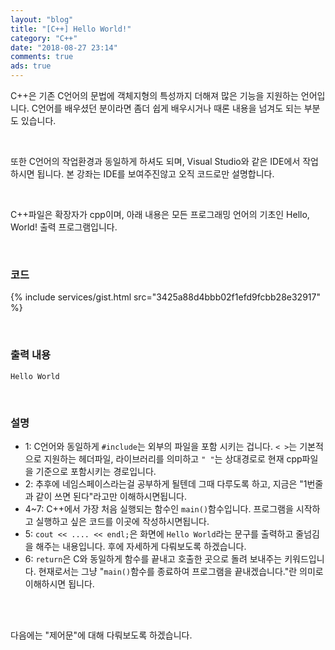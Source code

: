 ```yaml
---
layout: "blog"
title: "[C++] Hello World!"
category: "C++"
date: "2018-08-27 23:14"
comments: true
ads: true
---
```

C++은 기존 C언어의 문법에 객체지형의 특성까지 더해져 많은 기능을 지원하는 언어입니다. C언어를 배우셨던 분이라면 좀더 쉽게 배우시거나 때론 내용을 넘겨도 되는 부분도 있습니다.

<br>

또한 C언어의 작업환경과 동일하게 하셔도 되며, Visual Studio와 같은 IDE에서 작업하시면 됩니다. 본 강좌는 IDE를 보여주진않고 오직 코드로만 설명합니다.

<br>

C++파일은 확장자가 cpp이며, 아래 내용은 모든 프로그래밍 언어의 기초인 Hello, World! 출력 프로그램입니다.

<br>

### 코드
{% include services/gist.html src="3425a88d4bbb02f1efd9fcbb28e32917" %}

<br>

### 출력 내용
```
Hello World
```

<br>

### 설명
- 1: C언어와 동일하게 `#include`는 외부의 파일을 포함 시키는 겁니다. `< >`는 기본적으로 지원하는 헤더파일, 라이브러리를 의미하고 `" "`는 상대경로로 현재 cpp파일을 기준으로 포함시키는 경로입니다.
- 2: 추후에 네임스페이스라는걸 공부하게 될텐데 그때 다루도록 하고, 지금은 "1번줄과 같이 쓰면 된다"라고만 이해하시면됩니다.
- 4~7: C++에서 가장 처음 실행되는 함수인 `main()`함수입니다. 프로그램을 시작하고 실행하고 싶은 코드를 이곳에 작성하시면됩니다.
- 5: `cout << .... << endl;`은 화면에 `Hello World`라는 문구를 출력하고 줄넘김을 해주는 내용입니다. 후에 자세하게 다뤄보도록 하겠습니다.
- 6: `return`은 C와 동일하게 함수를 끝내고 호출한 곳으로 돌려 보내주는 키워드입니다. 현재로서는 그냥 "`main()`함수를 종료하여 프로그램을 끝내겠습니다."란 의미로 이해하시면 됩니다.

<br>
<br>

다음에는 "제어문"에 대해 다뤄보도록 하겠습니다.